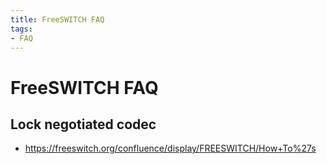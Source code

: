 ```yaml
---
title: FreeSWITCH FAQ
tags:
- FAQ
---
```


# FreeSWITCH FAQ

## Lock negotiated codec
- https://freeswitch.org/confluence/display/FREESWITCH/How+To%27s
